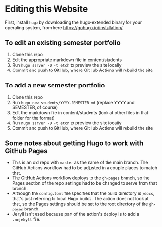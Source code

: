 # Editing this Website

First, install `hugo` by downloading the hugo-extended binary for your operating system, from here <https://gohugo.io/installation/>

## To edit an existing semester portfolio

1. Clone this repo
2. Edit the appropriate markdown file in content/students
3. Run `hugo server -D -t etch` to preview the site locally
4. Commit and push to GitHub, where GitHub Actions will rebuild the site

## To add a new semester portfolio

1. Clone this repo
2. Run `hugo new students/YYYY-SEMESTER.md` (replace YYYY and SEMESTER, of course)
3. Edit the markdown file in content/students (look at other files in that folder for the format)
4. Run `hugo server -D -t etch` to preview the site locally
5. Commit and push to GitHub, where GitHub Actions will rebuild the site

## Some notes about getting Hugo to work with GitHub Pages

* This is an old repo with `master` as the name of the main branch. The GitHub Actions workflow had to be adjusted in a couple places to match that. 
* The GitHub Actions workflow deploys to the `gh-pages` branch, so the Pages section of the repo settings had to be changed to serve from that branch.
* Although the `config.toml` file specifies that the build directory is `/docs`, that's just referring to local Hugo builds. The action does not look at that, so the Pages settings should be set to the root directory of the `gh-pages` branch. 
* Jekyll isn't used because part of the action's deploy is to add a `.nojekyll` file.
